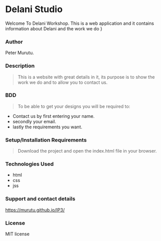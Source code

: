 # Delani Studio
Welcome To Delani Workshop.
This is a web application and it contains information about Delani and the work we do }

### Author 
Peter Murutu.

### Description
> This is a website with great details in it, its purpose is to show the work we do and to allow you to contact us.


### BDD
> To be able to get your designs you will be required to: 
 - Contact us by first entering your name.
 - secondly your email.
 - lastly the requirements you want.
  
### Setup/Installation Requirements
> Download the project and open the index.html file in your browser.

### Technologies Used
- html
- css 
- jss
  

### Support and contact details
https://murutu.github.io/IP3/

### License
MIT license
